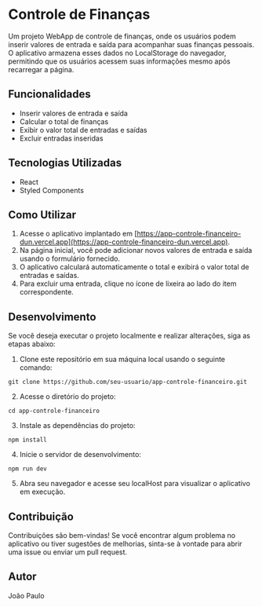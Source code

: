 # Controle de Finanças

Um projeto WebApp de controle de finanças, onde os usuários podem inserir valores de entrada e saída para acompanhar suas finanças pessoais. O aplicativo armazena esses dados no LocalStorage do navegador, permitindo que os usuários acessem suas informações mesmo após recarregar a página.

## Funcionalidades

- Inserir valores de entrada e saída
- Calcular o total de finanças
- Exibir o valor total de entradas e saídas
- Excluir entradas inseridas

## Tecnologias Utilizadas

- React
- Styled Components

## Como Utilizar

1. Acesse o aplicativo implantado em [https://app-controle-financeiro-dun.vercel.app](https://app-controle-financeiro-dun.vercel.app).
2. Na página inicial, você pode adicionar novos valores de entrada e saída usando o formulário fornecido.
3. O aplicativo calculará automaticamente o total e exibirá o valor total de entradas e saídas.
4. Para excluir uma entrada, clique no ícone de lixeira ao lado do item correspondente.

## Desenvolvimento

Se você deseja executar o projeto localmente e realizar alterações, siga as etapas abaixo:

1. Clone este repositório em sua máquina local usando o seguinte comando:

```shell
git clone https://github.com/seu-usuario/app-controle-financeiro.git
```

2. Acesse o diretório do projeto:

```shell
cd app-controle-financeiro
```

3. Instale as dependências do projeto:

```shell
npm install
```

4. Inicie o servidor de desenvolvimento:

```shell
npm run dev
```

5. Abra seu navegador e acesse seu localHost para visualizar o aplicativo em execução.

## Contribuição

Contribuições são bem-vindas! Se você encontrar algum problema no aplicativo ou tiver sugestões de melhorias, sinta-se à vontade para abrir uma issue ou enviar um pull request.

## Autor

João Paulo
